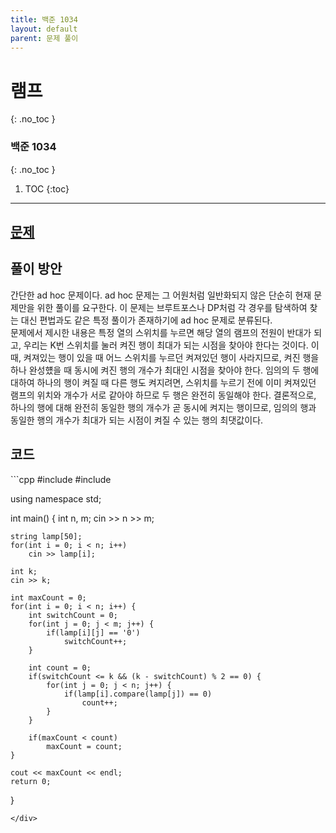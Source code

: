 ```yaml
---
title: 백준 1034
layout: default
parent: 문제 풀이
---
```


# 램프
{: .no_toc }

### 백준 1034
{: .no_toc }

1. TOC
{:toc}

---

## [문제](https://www.acmicpc.net/problem/1034)

## 풀이 방안

간단한 ad hoc 문제이다. ad hoc 문제는 그 어원처럼 일반화되지 않은 단순히 현재 문제만을 위한 풀이를 요구한다. 
이 문제는 브루트포스나 DP처럼 각 경우를 탐색하여 찾는 대신 편법과도 같은 특정 풀이가 존재하기에 ad hoc 문제로 분류된다.\
문제에서 제시한 내용은 특정 열의 스위치를 누르면 해당 열의 램프의 전원이 반대가 되고, 우리는 K번 스위치를 눌러 켜진 행이 최대가 되는 시점을 찾아야 한다는 것이다.
이때, 켜져있는 행이 있을 때 어느 스위치를 누르던 켜져있던 행이 사라지므로, 켜진 행을 하나 완성헀을 때 동시에 켜진 행의 개수가 최대인 시점을 찾아야 한다.
임의의 두 행에 대하여 하나의 행이 켜질 때 다른 행도 켜지려면, 스위치를 누르기 전에 이미 켜져있던 램프의 위치와 개수가 서로 같아야 하므로 두 행은 완전히 동일해야 한다.
결론적으로, 하나의 행에 대해 완전히 동일한 행의 개수가 곧 동시에 켜지는 행이므로, 임의의 행과 동일한 행의 개수가 최대가 되는 시점이 켜질 수 있는 행의 최댓값이다.

## 코드

<div class="code-example" markdown="1">
```cpp
#include <iostream>
#include <string>

using namespace std;

int main() {
    int n, m;
    cin >> n >> m;

    string lamp[50];
    for(int i = 0; i < n; i++)
        cin >> lamp[i];
    
    int k;
    cin >> k;

    int maxCount = 0;
    for(int i = 0; i < n; i++) {
        int switchCount = 0;
        for(int j = 0; j < m; j++) {
            if(lamp[i][j] == '0')
                switchCount++;
        }

        int count = 0;
        if(switchCount <= k && (k - switchCount) % 2 == 0) {
            for(int j = 0; j < n; j++) {
                if(lamp[i].compare(lamp[j]) == 0)
                    count++;
            }
        }

        if(maxCount < count)
            maxCount = count;
    }

    cout << maxCount << endl;
    return 0;
}
```
</div>